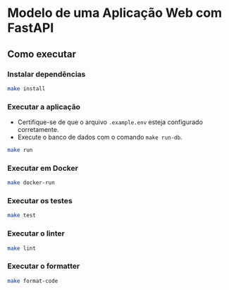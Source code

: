 # Modelo de uma Aplicação Web com FastAPI

## Como executar

### Instalar dependências

```bash
make install
```

### Executar a aplicação
- Certifique-se de que o arquivo `.example.env` esteja configurado corretamente.
- Execute o banco de dados com o comando `make run-db`.

```bash
make run
```

### Executar em Docker

```bash
make docker-run
```

### Executar os testes

```bash
make test
```

### Executar o linter

```bash
make lint
```

### Executar o formatter

```bash
make format-code
```
